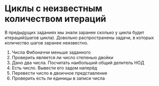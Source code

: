 # Циклы с неизвестным количеством итераций


В предыдущих заданиях мы знали заранее сколько у цикла будет итераций(шагов цикла). Довольно распространены задачи, в которых количество шагов заранее неизвестно.

1.	Числа Фибоначчи меньше заданного
2.	Проверить является ли число степенью двойки
3.	Дано два числа. Посчитать наибольший общий делитель НОД
4.	Есть число. Вывести его задом наперёд 
5.	Перевести число в двоичное представление
6.  Проверить есть ли единицы в записи числа
